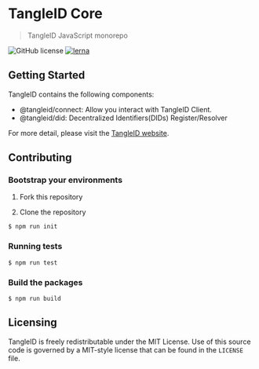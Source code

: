 # TangleID Core
> TangleID JavaScript monorepo

![GitHub license](https://img.shields.io/badge/license-MIT-blue.svg) [![lerna](https://img.shields.io/badge/maintained%20with-lerna-cc00ff.svg)](https://lernajs.io/)

## Getting Started

TangleID contains the following components:
 - @tangleid/connect: Allow you interact with TangleID Client.
 - @tangleid/did: Decentralized Identifiers(DIDs) Register/Resolver

For more detail, please visit the [TangleID website](https://tangleid.github.io/#/).

## Contributing

### Bootstrap your environments

 1. Fork this repository

 2. Clone the repository

```shell
$ npm run init
```

 ### Running tests

 ```shell
 $ npm run test
 ```

 ### Build the packages

 ```shell
 $ npm run build
 ```

## Licensing
TangleID is freely redistributable under the MIT License. Use of this source
code is governed by a MIT-style license that can be found in the `LICENSE` file.